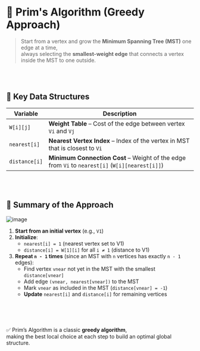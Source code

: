# 🌲 Prim's Algorithm (Greedy Approach)

> Start from a vertex and grow the **Minimum Spanning Tree (MST)** one edge at a time,  
> always selecting the **smallest-weight edge** that connects a vertex inside the MST to one outside.

<br><br>

## 🧠 Key Data Structures

| Variable       | Description |
|----------------|-------------|
| `W[i][j]`      | **Weight Table** – Cost of the edge between vertex `Vi` and `Vj` |
| `nearest[i]`   | **Nearest Vertex Index** – Index of the vertex in MST that is closest to `Vi` |
| `distance[i]`  | **Minimum Connection Cost** – Weight of the edge from `Vi` to `nearest[i]` (`W[i][nearest[i]]`) |

<br><br>

## 🧾 Summary of the Approach

![image](https://github.com/user-attachments/assets/260dffa5-b52c-4286-b8fa-fa74b6649dce)

1. **Start from an initial vertex** (e.g., `V1`)
2. **Initialize**:  
   - `nearest[i] = 1`  (nearest vertex set to V1)
   - `distance[i] = W[1][i]` for all `i ≠ 1`  (distance to V1)
3. **Repeat `n - 1` times** (since an MST with `n` vertices has exactly `n - 1` edges):  
   - Find vertex `vnear` not yet in the MST with the smallest `distance[vnear]`
   - Add edge `(vnear, nearest[vnear])` to the MST
   - Mark `vnear` as included in the MST (`distance[vnear] = -1`)
   - **Update** `nearest[i]` and `distance[i]` for remaining vertices

</br></br></br>


✅ Prim’s Algorithm is a classic **greedy algorithm**,  
making the best local choice at each step to build an optimal global structure.
